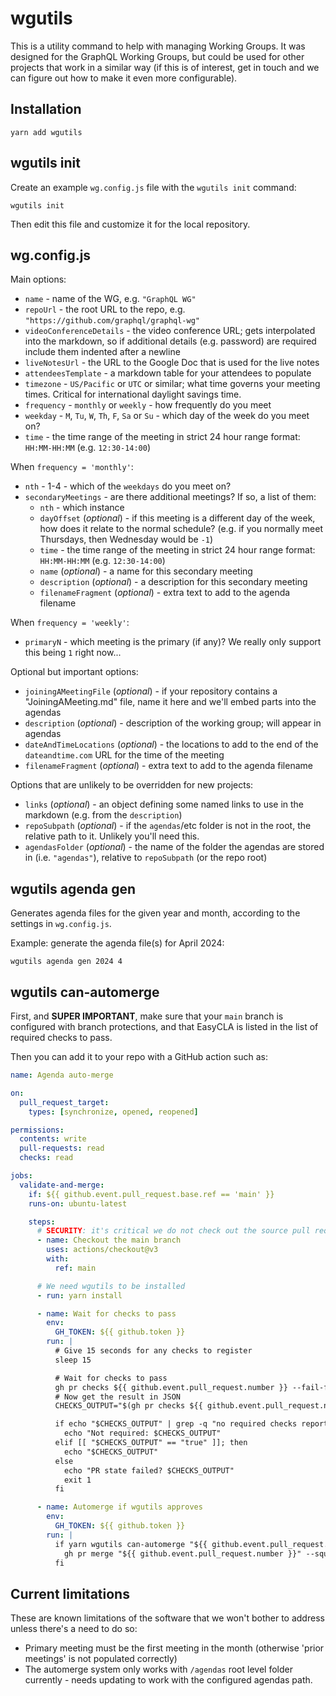 # wgutils

This is a utility command to help with managing Working Groups. It was designed
for the GraphQL Working Groups, but could be used for other projects that work
in a similar way (if this is of interest, get in touch and we can figure out
how to make it even more configurable).

## Installation

```
yarn add wgutils
```

## wgutils init

Create an example `wg.config.js` file with the `wgutils init` command:

```
wgutils init
```

Then edit this file and customize it for the local repository.

## wg.config.js

Main options:

- `name` - name of the WG, e.g. `"GraphQL WG"`
- `repoUrl` - the root URL to the repo, e.g. `"https://github.com/graphql/graphql-wg"`
- `videoConferenceDetails` - the video conference URL; gets interpolated into the markdown, so if additional details (e.g. password) are required include them indented after a newline
- `liveNotesUrl` - the URL to the Google Doc that is used for the live notes
- `attendeesTemplate` - a markdown table for your attendees to populate
- `timezone` - `US/Pacific` or `UTC` or similar; what time governs your meeting times. Critical for international daylight savings time.
- `frequency` - `monthly` or `weekly` - how frequently do you meet
- `weekday` - `M`, `Tu`, `W`, `Th`, `F`, `Sa` or `Su` - which day of the week do you meet on?
- `time` - the time range of the meeting in strict 24 hour range format: `HH:MM-HH:MM` (e.g. `12:30-14:00`)

When `frequency = 'monthly'`:

- `nth` - 1-4 - which of the `weekdays` do you meet on?
- `secondaryMeetings` - are there additional meetings? If so, a list of them:
  - `nth` - which instance
  - `dayOffset` (_optional_) - if this meeting is a different day of the week, how does it relate to the normal schedule? (e.g. if you normally meet Thursdays, then Wednesday would be `-1`)
  - `time` - the time range of the meeting in strict 24 hour range format: `HH:MM-HH:MM` (e.g. `12:30-14:00`)
  - `name` (_optional_) - a name for this secondary meeting
  - `description` (_optional_) - a description for this secondary meeting
  - `filenameFragment` (_optional_) - extra text to add to the agenda filename

When `frequency = 'weekly'`:

- `primaryN` - which meeting is the primary (if any)? We really only support this being `1` right now...

Optional but important options:

- `joiningAMeetingFile` (_optional_) - if your repository contains a "JoiningAMeeting.md" file, name it here and we'll embed parts into the agendas
- `description` (_optional_) - description of the working group; will appear in agendas
- `dateAndTimeLocations` (_optional_) - the locations to add to the end of the `dateandtime.com` URL for the time of the meeting
- `filenameFragment` (_optional_) - extra text to add to the agenda filename

Options that are unlikely to be overridden for new projects:

- `links` (_optional_) - an object defining some named links to use in the markdown (e.g. from the `description`)
- `repoSubpath` (_optional_) - if the `agendas`/etc folder is not in the root, the relative path to it. Unlikely you'll need this.
- `agendasFolder` (_optional_) - the name of the folder the agendas are stored in (i.e. `"agendas"`), relative to `repoSubpath` (or the repo root)

## wgutils agenda gen

Generates agenda files for the given year and month, according to the settings
in `wg.config.js`.

Example: generate the agenda file(s) for April 2024:

```
wgutils agenda gen 2024 4
```

## wgutils can-automerge

First, and **SUPER IMPORTANT**, make sure that your `main` branch is configured
with branch protections, and that EasyCLA is listed in the list of required
checks to pass.

Then you can add it to your repo with a GitHub action such as:

```yml
name: Agenda auto-merge

on:
  pull_request_target:
    types: [synchronize, opened, reopened]

permissions:
  contents: write
  pull-requests: read
  checks: read

jobs:
  validate-and-merge:
    if: ${{ github.event.pull_request.base.ref == 'main' }}
    runs-on: ubuntu-latest

    steps:
      # SECURITY: it's critical we do not check out the source pull request!
      - name: Checkout the main branch
        uses: actions/checkout@v3
        with:
          ref: main

      # We need wgutils to be installed
      - run: yarn install

      - name: Wait for checks to pass
        env:
          GH_TOKEN: ${{ github.token }}
        run: |
          # Give 15 seconds for any checks to register
          sleep 15

          # Wait for checks to pass
          gh pr checks ${{ github.event.pull_request.number }} --fail-fast --watch --required 2>&1 || true
          # Now get the result in JSON
          CHECKS_OUTPUT="$(gh pr checks ${{ github.event.pull_request.number }} --required --json bucket --jq 'map(.bucket == "pass") | all' 2>&1 || true)"

          if echo "$CHECKS_OUTPUT" | grep -q "no required checks reported"; then
            echo "Not required: $CHECKS_OUTPUT"
          elif [[ "$CHECKS_OUTPUT" == "true" ]]; then
            echo "$CHECKS_OUTPUT"
          else
            echo "PR state failed? $CHECKS_OUTPUT"
            exit 1
          fi

      - name: Automerge if wgutils approves
        env:
          GH_TOKEN: ${{ github.token }}
        run: |
          if yarn wgutils can-automerge "${{ github.event.pull_request.number }}" "${{ github.event.pull_request.head.sha }}"; then
            gh pr merge "${{ github.event.pull_request.number }}" --squash --auto --match-head-commit "${{ github.event.pull_request.head.sha }}"
          fi
```

## Current limitations

These are known limitations of the software that we won't bother to address
unless there's a need to do so:

- Primary meeting must be the first meeting in the month (otherwise 'prior
  meetings' is not populated correctly)
- The automerge system only works with `/agendas` root level folder currently - needs updating to work with the configured agendas path.
